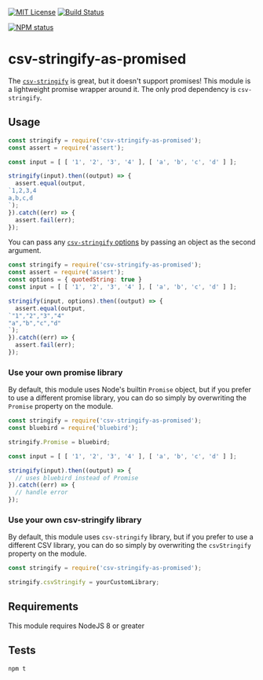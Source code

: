 [![MIT License](https://img.shields.io/badge/license-mit-green.svg?style=flat-square)](https://opensource.org/licenses/MIT)
[![Build Status](https://travis-ci.org/oprogramador/csv-stringify-as-promised.svg?branch=master)](https://travis-ci.org/oprogramador/csv-stringify-as-promised
)

[![NPM status](https://nodei.co/npm/csv-stringify-as-promised.png?downloads=true&stars=true)](https://npmjs.org/package/csv-stringify-as-promised)


# csv-stringify-as-promised

The [`csv-stringify`](http://npmjs.com/csv-stringify) is great, but it doesn't support promises! This module is a lightweight promise wrapper around it. The only prod dependency is `csv-stringify`.

## Usage

```js
const stringify = require('csv-stringify-as-promised');
const assert = require('assert');

const input = [ [ '1', '2', '3', '4' ], [ 'a', 'b', 'c', 'd' ] ];

stringify(input).then((output) => {
  assert.equal(output,
`1,2,3,4
a,b,c,d
`);
}).catch((err) => {
  assert.fail(err);
});
```

You can pass any [`csv-stringify` options](http://csv.adaltas.com/stringify/) by passing an object as the second argument.

```js
const stringify = require('csv-stringify-as-promised');
const assert = require('assert');
const options = { quotedString: true }
const input = [ [ '1', '2', '3', '4' ], [ 'a', 'b', 'c', 'd' ] ];

stringify(input, options).then((output) => {
  assert.equal(output,
`"1","2","3","4"
"a","b","c","d"
`);
}).catch((err) => {
  assert.fail(err);
});
```


### Use your own promise library

By default, this module uses Node's builtin `Promise` object, but if you prefer to use a different promise library, you can do so simply by overwriting the `Promise` property on the module.

```js
const stringify = require('csv-stringify-as-promised');
const bluebird = require('bluebird');

stringify.Promise = bluebird;

const input = [ [ '1', '2', '3', '4' ], [ 'a', 'b', 'c', 'd' ] ];

stringify(input).then((output) => {
  // uses bluebird instead of Promise
}).catch((err) => {
  // handle error
});
```

### Use your own csv-stringify library

By default, this module uses `csv-stringify` library, but if you prefer to use a different CSV library, you can do so simply by overwriting the `csvStringify` property on the module.

```js
const stringify = require('csv-stringify-as-promised');

stringify.csvStringify = yourCustomLibrary;
```

## Requirements

This module requires NodeJS 8 or greater

## Tests

```
npm t
```
